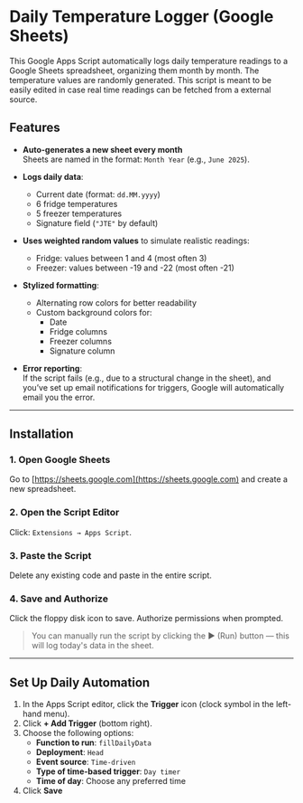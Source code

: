 # Daily Temperature Logger (Google Sheets)

This Google Apps Script automatically logs daily temperature readings to a Google Sheets spreadsheet, organizing them month by month.
The temperature values are randomly generated. This script is meant to be easily edited in case real time readings can be fetched from a external source.

## Features

- **Auto-generates a new sheet every month**  
  Sheets are named in the format: `Month Year` (e.g., `June 2025`).

- **Logs daily data**:
  - Current date (format: `dd.MM.yyyy`)
  - 6 fridge temperatures
  - 5 freezer temperatures
  - Signature field (`"JTE"` by default)

- **Uses weighted random values** to simulate realistic readings:
  - Fridge: values between 1 and 4 (most often 3)
  - Freezer: values between -19 and -22 (most often -21)

- **Stylized formatting**:
  - Alternating row colors for better readability
  - Custom background colors for:
    - Date
    - Fridge columns
    - Freezer columns
    - Signature column

- **Error reporting**:  
  If the script fails (e.g., due to a structural change in the sheet), and you’ve set up email notifications for triggers, Google will automatically email you the error.

---

## Installation

### 1. Open Google Sheets  
Go to [https://sheets.google.com](https://sheets.google.com) and create a new spreadsheet.

### 2. Open the Script Editor  
Click: `Extensions → Apps Script`.

### 3. Paste the Script  
Delete any existing code and paste in the entire script.

### 4. Save and Authorize  
Click the floppy disk icon to save. 
Authorize permissions when prompted.

> You can manually run the script by clicking the ▶ (Run) button — this will log today's data in the sheet.

---

## Set Up Daily Automation

1. In the Apps Script editor, click the **Trigger** icon (clock symbol in the left-hand menu).
2. Click **+ Add Trigger** (bottom right).
3. Choose the following options:
   - **Function to run**: `fillDailyData`
   - **Deployment**: `Head`
   - **Event source**: `Time-driven`
   - **Type of time-based trigger**: `Day timer`
   - **Time of day**: Choose any preferred time
4. Click **Save**
